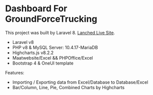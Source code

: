 # Dashboard For GroundForceTrucking

This project was built by Laravel 8.
[Lanched Live Site](http://dashboard.groundforcetrucking.com/).

- Laravel v8
- PHP v8 & MySQL Server: 10.4.17-MariaDB
- Highcharts.js v8.2.2
- Maatwebsite/Excel && PHPOffice/Excel
- Bootstrap 4 & OneUI template

Features:
- Importing / Exporting data from Excel/Database to Database/Excel
- Bar/Column, Line, Pie, Combined Charts by Highcharts